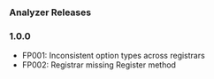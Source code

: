 ### Analyzer Releases

### 1.0.0
- FP001: Inconsistent option types across registrars
- FP002: Registrar missing Register method
